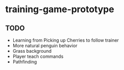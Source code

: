 # training-game-prototype

## TODO
- Learning from Picking up Cherries to follow trainer
- More natural penguin behavior
- Grass background
- Player teach commands
- Pathfinding
